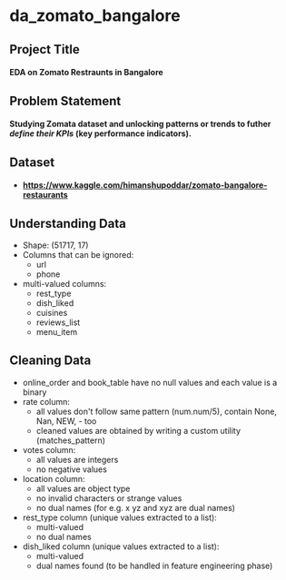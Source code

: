 # da_zomato_bangalore
## Project Title
#### EDA on Zomato Restraunts in Bangalore

## Problem Statement
#### Studying Zomata dataset and unlocking patterns or trends to futher _define their KPIs_ (key performance indicators).

## Dataset
-   #### https://www.kaggle.com/himanshupoddar/zomato-bangalore-restaurants

## Understanding Data
-   Shape: (51717, 17)
-   Columns that can be ignored:
    -   url
    -   phone
-   multi-valued columns:
    -   rest_type 
    -   dish_liked
    -   cuisines
    -   reviews_list
    -   menu_item

## Cleaning Data
-   online_order and book_table have no null values and each value is a binary
-   rate column:
    -   all values don't follow same pattern (num.num/5), contain None, Nan, NEW, - too
    -   cleaned values are obtained by writing a custom utility (matches_pattern)
-   votes column:
    -   all values are integers
    -   no negative values
-   location column:
    -   all values are object type
    -   no invalid characters or strange values
    -   no dual names (for e.g. x yz and xyz are dual names)
-   rest_type column (unique values extracted to a list):
    -   multi-valued
    -   no dual names
-   dish_liked column (unique values extracted to a list):
    -   multi-valued
    - dual names found (to be handled in feature engineering phase)